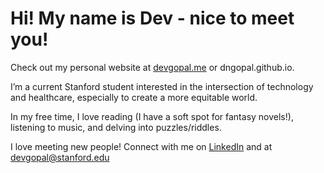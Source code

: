 # Hi! My name is Dev - nice to meet you!

Check out my personal website at [devgopal.me](https://www.devgopal.me) or dngopal.github.io. 

I’m a current Stanford student interested in the intersection of technology and healthcare, especially to create a more equitable world. 

In my free time, I love reading (I have a soft spot for fantasy novels!), listening to music, and delving into puzzles/riddles. 

I love meeting new people! Connect with me on [LinkedIn](https://www.linkedin.com/in/dev-gopal) and at devgopal@stanford.edu

